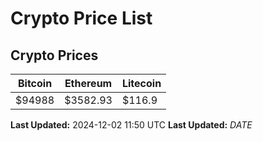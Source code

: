 # Crypto Price List

## Crypto Prices
| Bitcoin | Ethereum | Litecoin |
| ------- | -------- | -------- |
| $94988 | $3582.93 | $116.9 |
**Last Updated:** 2024-12-02 11:50 UTC
**Last Updated:** $DATE$

